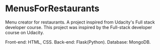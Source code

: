 # MenusForRestaurants
Menu creator for restaurants. A project inspired from Udacity's Full stack developer course.
This project was inspired by the Full-stack developer course on Udacity.

Front-end: HTML, CSS.
Back-end: Flask(Python).
Database: MongoDB.
